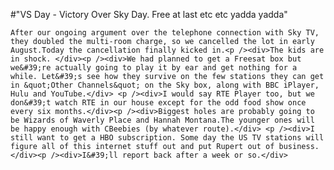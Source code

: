 #"VS Day - Victory Over Sky Day. Free at last etc etc yadda yadda"


    After our ongoing argument over the telephone connection with Sky TV, they doubled the multi-room charge, so we cancelled the lot in early August.Today the cancellation finally kicked in.<p /><div>The kids are in shock. </div><p /><div>We had planned to get a Freesat box but we&#39;re actually going to play it by ear and get nothing for a while. Let&#39;s see how they survive on the few stations they can get in &quot;Other Channels&quot; on the Sky box, along with BBC iPlayer, Hulu and YouTube.</div> <p /><div>I would say RTE Player too, but we don&#39;t watch RTE in our house except for the odd food show once every six months.</div><p /><div>Biggest holes are probably going to be Wizards of Waverly Place and Hannah Montana.The younger ones will be happy enough with CBeebies (by whatever route).</div> <p /><div>I still want to get a HBO subscription. Some day the US TV stations will figure all of this internet stuff out and put Rupert out of business.</div><p /><div>I&#39;ll report back after a week or so.</div>
  